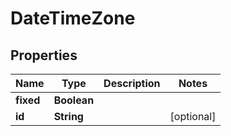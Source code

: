 

# DateTimeZone


## Properties

| Name | Type | Description | Notes |
|------------ | ------------- | ------------- | -------------|
|**fixed** | **Boolean** |  |  |
|**id** | **String** |  |  [optional] |



